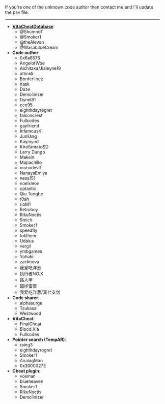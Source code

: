 ﻿If you're one of the unknown code author then contact me and I'll update the psv file.

***	

* **[VitaCheatDatabase](https://github.com/ShumnoT/VitaCheatDatabase)**:
   * @ShumnoT
   * @Smoker1
   * @theAlevan
   * @WasabiIceCream
* **Code author**:
   * 0x6a6576
   * AngelofWoe
   * Aichitaka/Jialeyne19
   * attmkk
   * Borderlinez
   * dask
   * Daze
   * Demolinizer
   * Dynel81
   * eco95
   * eighthdayregret
   * falconcrest
   * Fullcodes
   * gayfriend
   * InfamousK
   * Junliang
   * Kaymynd
   * KiraYamatoSD
   * Larry Dungo
   * Makein
   * Mapachillo
   * monodevil
   * NanayaEmiya
   * ness151
   * noelxleon
   * optantic
   * Qiu Tonghe
   * r0ah
   * rioM1
   * Retroboy
   * RikuNoctis
   * Smich
   * Smoker1
   * speedfly
   * tokthem
   * Udaius
   * vergil
   * ymbgames
   * Yohoki
   * zacknova
   * 我爱吃洋葱
   * 执行者NO.X
   * 路人甲
   * 囧样雷管
   * 我爱吃洋葱/真七支剑
* **Code sharer**:
   * alphasurge
   * Tsukasa
   * Westwood
* **VitaCheat**:
   * FinalCheat
   * Blood.Xia
   * Fullcodes
* **Pointer search (TempAR)**:
   * raing3
   * eighthdayregret
   * Smoker1
   * AnalogMan
   * 0x3000027E
* **Cheat plugin**:
   * vosman
   * blueheaven
   * Smoker1
   * RikuNoctis
   * Demolinizer
